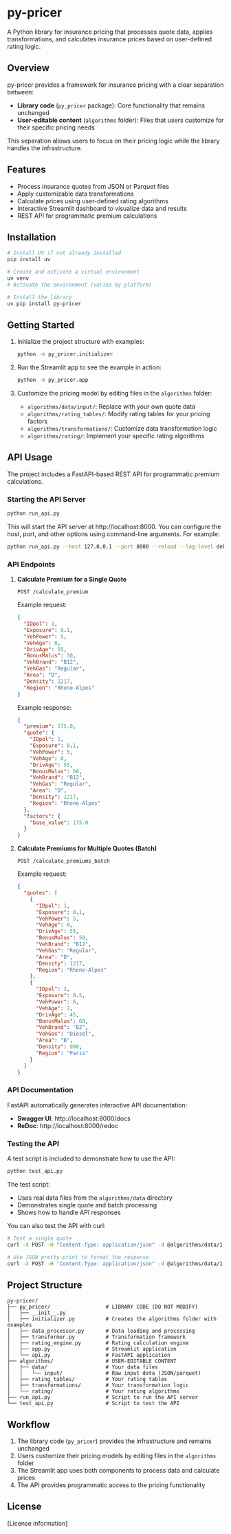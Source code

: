 # py-pricer

A Python library for insurance pricing that processes quote data, applies transformations, and calculates insurance prices based on user-defined rating logic.

## Overview

py-pricer provides a framework for insurance pricing with a clear separation between:
- **Library code** (`py_pricer` package): Core functionality that remains unchanged
- **User-editable content** (`algorithms` folder): Files that users customize for their specific pricing needs

This separation allows users to focus on their pricing logic while the library handles the infrastructure.

## Features

- Process insurance quotes from JSON or Parquet files
- Apply customizable data transformations
- Calculate prices using user-defined rating algorithms
- Interactive Streamlit dashboard to visualize data and results
- REST API for programmatic premium calculations

## Installation

```bash
# Install UV if not already installed
pip install uv

# Create and activate a virtual environment
uv venv
# Activate the environment (varies by platform)

# Install the library
uv pip install py-pricer
```

## Getting Started

1. Initialize the project structure with examples:
   ```bash
   python -m py_pricer.initializer
   ```

2. Run the Streamlit app to see the example in action:
   ```bash
   python -m py_pricer.app
   ```

3. Customize the pricing model by editing files in the `algorithms` folder:
   - `algorithms/data/input/`: Replace with your own quote data
   - `algorithms/rating_tables/`: Modify rating tables for your pricing factors
   - `algorithms/transformations/`: Customize data transformation logic
   - `algorithms/rating/`: Implement your specific rating algorithms

## API Usage

The project includes a FastAPI-based REST API for programmatic premium calculations.

### Starting the API Server

```bash
python run_api.py
```

This will start the API server at http://localhost:8000. You can configure the host, port, and other options using command-line arguments. For example:

```bash
python run_api.py --host 127.0.0.1 --port 8000 --reload --log-level debug
```

### API Endpoints

1. **Calculate Premium for a Single Quote**

   ```
   POST /calculate_premium
   ```

   Example request:
   ```json
   {
     "IDpol": 1,
     "Exposure": 0.1,
     "VehPower": 5,
     "VehAge": 0,
     "DrivAge": 55,
     "BonusMalus": 50,
     "VehBrand": "B12",
     "VehGas": "Regular",
     "Area": "D",
     "Density": 1217,
     "Region": "Rhone-Alpes"
   }
   ```

   Example response:
   ```json
   {
     "premium": 175.0,
     "quote": {
       "IDpol": 1,
       "Exposure": 0.1,
       "VehPower": 5,
       "VehAge": 0,
       "DrivAge": 55,
       "BonusMalus": 50,
       "VehBrand": "B12",
       "VehGas": "Regular",
       "Area": "D",
       "Density": 1217,
       "Region": "Rhone-Alpes"
     },
     "factors": {
       "base_value": 175.0
     }
   }
   ```

2. **Calculate Premiums for Multiple Quotes (Batch)**

   ```
   POST /calculate_premiums_batch
   ```

   Example request:
   ```json
   {
     "quotes": [
       {
         "IDpol": 1,
         "Exposure": 0.1,
         "VehPower": 5,
         "VehAge": 0,
         "DrivAge": 55,
         "BonusMalus": 50,
         "VehBrand": "B12",
         "VehGas": "Regular",
         "Area": "D",
         "Density": 1217,
         "Region": "Rhone-Alpes"
       },
       {
         "IDpol": 3,
         "Exposure": 0.5,
         "VehPower": 6,
         "VehAge": 2,
         "DrivAge": 45,
         "BonusMalus": 60,
         "VehBrand": "B2",
         "VehGas": "Diesel",
         "Area": "B",
         "Density": 900,
         "Region": "Paris"
       }
     ]
   }
   ```

### API Documentation

FastAPI automatically generates interactive API documentation:

- **Swagger UI**: http://localhost:8000/docs
- **ReDoc**: http://localhost:8000/redoc

### Testing the API

A test script is included to demonstrate how to use the API:

```bash
python test_api.py
```

The test script:
- Uses real data files from the `algorithms/data` directory
- Demonstrates single quote and batch processing
- Shows how to handle API responses

You can also test the API with curl:

```bash
# Test a single quote
curl -X POST -H "Content-Type: application/json" -d @algorithms/data/1.json http://localhost:8000/calculate_premium

# Use JSON pretty-print to format the response
curl -X POST -H "Content-Type: application/json" -d @algorithms/data/1.json http://localhost:8000/calculate_premium | json_pp
```

## Project Structure

```
py-pricer/
├── py_pricer/                  # LIBRARY CODE (DO NOT MODIFY)
│   ├── __init__.py
│   ├── initializer.py          # Creates the algorithms folder with examples
│   ├── data_processor.py       # Data loading and processing
│   ├── transformer.py          # Transformation framework
│   ├── rating_engine.py        # Rating calculation engine
│   ├── app.py                  # Streamlit application
│   └── api.py                  # FastAPI application
├── algorithms/                 # USER-EDITABLE CONTENT
│   ├── data/                   # Your data files
│   │   └── input/              # Raw input data (JSON/parquet)
│   ├── rating_tables/          # Your rating tables
│   ├── transformations/        # Your transformation logic
│   └── rating/                 # Your rating algorithms
├── run_api.py                  # Script to run the API server
└── test_api.py                 # Script to test the API
```

## Workflow

1. The library code (`py_pricer`) provides the infrastructure and remains unchanged
2. Users customize their pricing models by editing files in the `algorithms` folder
3. The Streamlit app uses both components to process data and calculate prices
4. The API provides programmatic access to the pricing functionality

## License

[License information]
